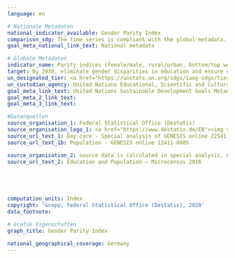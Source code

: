 ```yaml
---
language: en

# Nationale Metadaten
national_indicator_available: Gender Parity Index
comparison_sdg: The time series is compliant with the global metadata.
goal_meta_national_link_text: National metadata

# Globale Metadaten
indicator_name: Parity indices (female/male, rural/urban, bottom/top wealth quintile and others such as disability status, indigenous peoples and conflict-affected, as data become available) for all education indicators on this list that can be disaggregated
target: By 2030, eliminate gender disparities in education and ensure equal access to all levels of education and vocational training for the vulnerable, including persons with disabilities, indigenous peoples and children in vulnerable situations
un_designated_tier: <a href="https://unstats.un.org/sdgs/iaeg-sdgs/tier-classification/" title="Click here for more information on the UN tier classification.">Tier I/II</a>
un_custodian_agency: United Nations Educational, Scientific and Cultural Organization (UNESCO)
goal_meta_link_text: United Nations Sustainable Development Goals Metadata
goal_meta_2_link_text: 
goal_meta_3_link_text: 

#Datenquellen
source_organisation_1: Federal Statistical Office (Destatis)
source_organisation_logo_1: <a href="https://www.destatis.de/EN"><img src="https://g205sdgs.github.io/sdg-indicators/public/OrgImgEn/destatis.png" alt="Logo destatis" style="height:60px; width:148px" /></a>
source_url_text_1: Day care - Special analysis of GENESIS online 22541-0001(age groups only)
source_url_text_1b: Population - GENESIS online 12411-0005

source_organisation_2: source data is calculated in special analysis, not publicly available
source_url_text_2: Education and Population – Microcensus 2016





computation_units: Index
copyright: '&copy; Federal Statistical Office (Destatis), 2020'
data_footnote: 

# Grafik Eigenschaften
graph_title: Gender Parity Index

national_geographical_coverage: Germany
---
```


